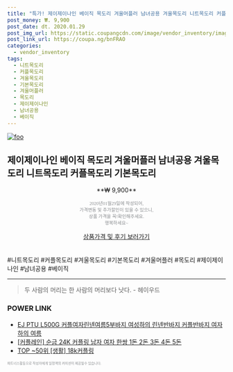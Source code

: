 ```yaml
--- 
title: "특가! 제이제이나인 베이직 목도리 겨울머플러 남녀공용 겨울목도리 니트목도리 커플..." 
post_money: ₩. 9,900 
post_date: dt. 2020.01.29 
post_img_url: https://static.coupangcdn.com/image/vendor_inventory/images/2019/01/02/9/5/609fddbd-e249-4f99-aeac-d1898c4bbe5f.jpg 
post_link_url: https://coupa.ng/bnFRAO 
categories: 
  - vendor_inventory 
tags: 
  - 니트목도리 
  - 커플목도리 
  - 겨울목도리 
  - 기본목도리 
  - 겨울머플러 
  - 목도리 
  - 제이제이나인 
  - 남녀공용 
  - 베이직 
--- 
```

[![foo](https://static.coupangcdn.com/image/vendor_inventory/images/2019/01/02/9/5/609fddbd-e249-4f99-aeac-d1898c4bbe5f.jpg)](https://coupa.ng/bnFRAO) 

## 제이제이나인 베이직 목도리 겨울머플러 남녀공용 겨울목도리 니트목도리 커플목도리 기본목도리 
<p style="text-align: center;">**₩ 9,900**</p> 
<p style="text-align: center;"><span style="color: #898c8f; font-family: Georgia,Times,serif; font-size: 0.75em;">2020년01월29일에 작성되어, <br>가격변동 및 추가할인이 있을 수 있으니,<br> 상품 가격을 꼭!확인해주세요.<br>행복하세요~</span> 
</p>	 
<div markdown="0" style="text-align: center;"><a href="https://coupa.ng/bnFRAO" class="btn btn--success">상품가격 및 후기 보러가기</a></div> 
<br><br> 
  #니트목도리 #커플목도리 #겨울목도리 #기본목도리 #겨울머플러 #목도리 #제이제이나인 #남녀공용 #베이직 
<hr> 

> 두 사람의 머리는 한 사람의 머리보다 낫다. - 헤이우드 


### POWER LINK

* <a href="https://blog.naver.com/sakai111/221776877018" target="_blank">EJ PTU L500G 커플여자린넨여름5부바지 여성하의 린넨반바지 커플반바지 여자하의 여름</a>
* <a href="https://blog.naver.com/fasyy4321/221786598687" target="_blank">[커플레인] 순금 24K 커플링 남자 여자 한쌍 1돈 2돈 3돈 4돈 5돈</a>
* <a href="https://blog.naver.com/fasyy4321/221777138719" target="_blank"> TOP ~50위 [생활] 18k커플링</a>

<span style="color: #898c8f; font-family: Georgia,Times,serif; font-size: 0.55em;">파트너스활동으로 작성자에게 일정액의 커미션이 제공될수 있습니다.</span> 
